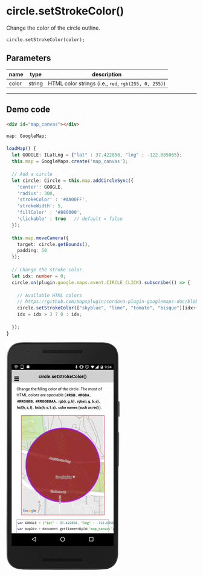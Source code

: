 # circle.setStrokeColor()

Change the color of the circle outline.

```
circle.setStrokeColor(color);
```

## Parameters

name           | type          | description
---------------|---------------|---------------------------------------
color          | string        | HTML color strings (i.e., `red`, `rgb(255, 0, 255)`)
-----------------------------------------------------------------------

## Demo code

```html
<div id="map_canvas"></div>
```

```typescript
map: GoogleMap;

loadMap() {
  let GOOGLE: ILatLng = {"lat" : 37.422858, "lng" : -122.085065};
  this.map = GoogleMaps.create('map_canvas');

  // Add a circle
  let circle: Circle = this.map.addCircleSync({
    'center': GOOGLE,
    'radius': 300,
    'strokeColor' : '#AA00FF',
    'strokeWidth': 5,
    'fillColor' : '#880000',
    'clickable' : true   // default = false
  });

  this.map.moveCamera({
    target: circle.getBounds(),
    padding: 50
  });

  // Change the stroke color.
  let idx: number = 0;
  circle.on(plugin.google.maps.event.CIRCLE_CLICK).subscribe(() => {

    // Available HTML colors
    // https://github.com/mapsplugin/cordova-plugin-googlemaps-doc/blob/master/v1.4.0/Available-HTML-colors/README.md
    circle.setStrokeColor(["skyblue", "lime", "tomato", "bisque"][idx++]);
    idx = idx > 3 ? 0 : idx;

  });
}
```

![](image.gif)
